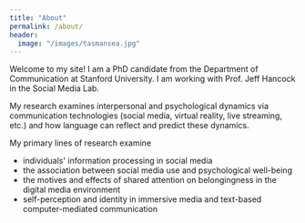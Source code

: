 ```yaml
---
title: "About"
permalink: /about/
header:
  image: "/images/tasmansea.jpg"
---
```

Welcome to my site! I am a PhD candidate from the Department of Communication at Stanford University. I am working with Prof. Jeff Hancock in the Social Media Lab. 

My research examines interpersonal and psychological dynamics via communication technologies (social media, virtual reality, live streaming, etc.) and how language can reflect and predict these dynamics. 

My primary lines of research examine
- individuals' information processing in social media 
- the association between social media use and psychological well-being
- the motives and effects of shared attention on belongingness in the digital media environment 
- self-perception and identity in immersive media and text-based computer-mediated communication 